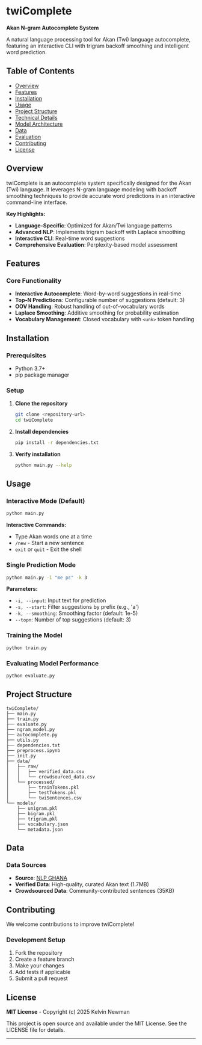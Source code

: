# twiComplete

**Akan N-gram Autocomplete System**

A natural language processing tool for Akan (Twi) language autocomplete, featuring an interactive CLI with trigram backoff smoothing and intelligent word prediction.

## Table of Contents

- [Overview](#overview)
- [Features](#features)
- [Installation](#installation)
- [Usage](#usage)
- [Project Structure](#project-structure)
- [Technical Details](#technical-details)
- [Model Architecture](#model-architecture)
- [Data](#data)
- [Evaluation](#evaluation)
- [Contributing](#contributing)
- [License](#license)

## Overview

twiComplete is an autocomplete system specifically designed for the Akan (Twi) language. It leverages N-gram language modeling with backoff smoothing techniques to provide accurate word predictions in an interactive command-line interface.

**Key Highlights:**

- **Language-Specific**: Optimized for Akan/Twi language patterns
- **Advanced NLP**: Implements trigram backoff with Laplace smoothing
- **Interactive CLI**: Real-time word suggestions
- **Comprehensive Evaluation**: Perplexity-based model assessment

## Features

### Core Functionality

- **Interactive Autocomplete**: Word-by-word suggestions in real-time
- **Top-N Predictions**: Configurable number of suggestions (default: 3)
- **OOV Handling**: Robust handling of out-of-vocabulary words
- **Laplace Smoothing**: Additive smoothing for probability estimation
- **Vocabulary Management**: Closed vocabulary with `<unk>` token handling

## Installation

### Prerequisites

- Python 3.7+
- pip package manager

### Setup

1. **Clone the repository**

   ```bash
   git clone <repository-url>
   cd twiComplete
   ```

2. **Install dependencies**

   ```bash
   pip install -r dependencies.txt
   ```

3. **Verify installation**
   ```bash
   python main.py --help
   ```

## Usage

### Interactive Mode (Default)

```bash
python main.py
```

**Interactive Commands:**

- Type Akan words one at a time
- `/new` - Start a new sentence
- `exit` or `quit` - Exit the shell

### Single Prediction Mode

```bash
python main.py -i "me pɛ" -k 3
```

**Parameters:**

- `-i, --input`: Input text for prediction
- `-s, --start`: Filter suggestions by prefix (e.g., 'a')
- `-k, --smoothing`: Smoothing factor (default: 1e-5)
- `--topn`: Number of top suggestions (default: 3)

### Training the Model

```bash
python train.py
```

### Evaluating Model Performance

```bash
python evaluate.py
```

## Project Structure

```
twiComplete/
├── main.py
├── train.py
├── evaluate.py
├── ngram_model.py
├── autocomplete.py
├── utils.py
├── dependencies.txt
├── preprocess.ipynb
├── init.py
├── data/
│   ├── raw/
│   │   ├── verified_data.csv
│   │   └── crowdsourced_data.csv
│   └── processed/
│       ├── trainTokens.pkl
│       ├── testTokens.pkl
│       └── twiSentences.csv
└── models/
    ├── unigram.pkl
    ├── bigram.pkl
    ├── trigram.pkl
    ├── vocabulary.json
    └── metadata.json
```

## Data

### Data Sources

- **Source**: [NLP GHANA](https://zenodo.org/records/4432117)
- **Verified Data**: High-quality, curated Akan text (1.7MB)
- **Crowdsourced Data**: Community-contributed sentences (35KB)

## Contributing

We welcome contributions to improve twiComplete!

### Development Setup

1. Fork the repository
2. Create a feature branch
3. Make your changes
4. Add tests if applicable
5. Submit a pull request

## License

**MIT License** - Copyright (c) 2025 Kelvin Newman

This project is open source and available under the MIT License. See the LICENSE file for details.

---
